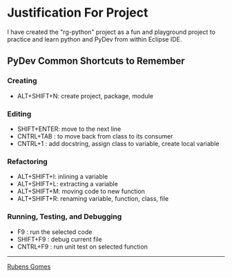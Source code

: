 # Justification For Project

I have created the "rg-python" project as a fun and playground project to practice and learn
python and PyDev from within Eclipse IDE.

## PyDev Common Shortcuts to Remember

### Creating

- ALT+SHIFT+N: create project, package, module

### Editing

- SHIFT+ENTER: move to the next line
- CNTRL+TAB  : to move back from class to its consumer
- CNTRL+1    : add docstring, assign class to variable, create local variable

### Refactoring

- ALT+SHIFT+I: inlining a variable
- ALT+SHIFT+L: extracting a variable
- ALT+SHIFT+M: moving code to new function
- ALT+SHIFT+R: renaming variable, function, class, file

### Running, Testing, and Debugging

- F9        : run the selected code
- SHIFT+F9  : debug current file
- CNTRL+F9  : run unit test on selected function

---

[Rubens Gomes](https://rubens-gomes.com/)
